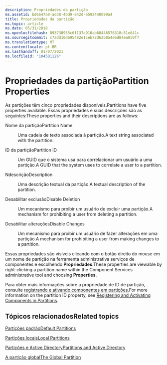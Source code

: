 ```yaml
---
description: Propriedades da partição
ms.assetid: bd6647a8-ad38-4bd9-842d-6592440099a4
title: Propriedades da partição
ms.topic: article
ms.date: 05/31/2018
ms.openlocfilehash: 893738955c6f137a910ab68446576318c51e641c
ms.sourcegitcommit: c7add10d695482e1ceb72d62b8a4ebd84ea050f7
ms.translationtype: MT
ms.contentlocale: pt-BR
ms.lasthandoff: 01/07/2021
ms.locfileid: "104501126"
---
```

# <a name="partition-properties"></a><span data-ttu-id="b6b0b-103">Propriedades da partição</span><span class="sxs-lookup"><span data-stu-id="b6b0b-103">Partition Properties</span></span>

<span data-ttu-id="b6b0b-104">As partições têm cinco propriedades disponíveis.</span><span class="sxs-lookup"><span data-stu-id="b6b0b-104">Partitions have five properties available.</span></span> <span data-ttu-id="b6b0b-105">Essas propriedades e suas descrições são as seguintes:</span><span class="sxs-lookup"><span data-stu-id="b6b0b-105">These properties and their descriptions are as follows:</span></span>

<dl> <dt>

<span data-ttu-id="b6b0b-106"><span id="Partition_Name"></span><span id="partition_name"></span><span id="PARTITION_NAME"></span>Nome da partição</span><span class="sxs-lookup"><span data-stu-id="b6b0b-106"><span id="Partition_Name"></span><span id="partition_name"></span><span id="PARTITION_NAME"></span>Partition Name</span></span>
</dt> <dd>

<span data-ttu-id="b6b0b-107">Uma cadeia de texto associada à partição.</span><span class="sxs-lookup"><span data-stu-id="b6b0b-107">A text string associated with the partition.</span></span>

</dd> <dt>

<span data-ttu-id="b6b0b-108"><span id="Partition_ID"></span><span id="partition_id"></span><span id="PARTITION_ID"></span>ID da partição</span><span class="sxs-lookup"><span data-stu-id="b6b0b-108"><span id="Partition_ID"></span><span id="partition_id"></span><span id="PARTITION_ID"></span>Partition ID</span></span>
</dt> <dd>

<span data-ttu-id="b6b0b-109">Um GUID que o sistema usa para correlacionar um usuário a uma partição.</span><span class="sxs-lookup"><span data-stu-id="b6b0b-109">A GUID that the system uses to correlate a user to a partition.</span></span>

</dd> <dt>

<span data-ttu-id="b6b0b-110"><span id="Description"></span><span id="description"></span><span id="DESCRIPTION"></span>Ndescrição</span><span class="sxs-lookup"><span data-stu-id="b6b0b-110"><span id="Description"></span><span id="description"></span><span id="DESCRIPTION"></span>Description</span></span>
</dt> <dd>

<span data-ttu-id="b6b0b-111">Uma descrição textual da partição.</span><span class="sxs-lookup"><span data-stu-id="b6b0b-111">A textual description of the partition.</span></span>

</dd> <dt>

<span data-ttu-id="b6b0b-112"><span id="Disable_Deletion"></span><span id="disable_deletion"></span><span id="DISABLE_DELETION"></span>Desabilitar exclusão</span><span class="sxs-lookup"><span data-stu-id="b6b0b-112"><span id="Disable_Deletion"></span><span id="disable_deletion"></span><span id="DISABLE_DELETION"></span>Disable Deletion</span></span>
</dt> <dd>

<span data-ttu-id="b6b0b-113">Um mecanismo para proibir um usuário de excluir uma partição.</span><span class="sxs-lookup"><span data-stu-id="b6b0b-113">A mechanism for prohibiting a user from deleting a partition.</span></span>

</dd> <dt>

<span data-ttu-id="b6b0b-114"><span id="Disable_Changes"></span><span id="disable_changes"></span><span id="DISABLE_CHANGES"></span>Desabilitar alterações</span><span class="sxs-lookup"><span data-stu-id="b6b0b-114"><span id="Disable_Changes"></span><span id="disable_changes"></span><span id="DISABLE_CHANGES"></span>Disable Changes</span></span>
</dt> <dd>

<span data-ttu-id="b6b0b-115">Um mecanismo para proibir um usuário de fazer alterações em uma partição.</span><span class="sxs-lookup"><span data-stu-id="b6b0b-115">A mechanism for prohibiting a user from making changes to a partition.</span></span>

</dd> </dl>

<span data-ttu-id="b6b0b-116">Essas propriedades são visíveis clicando com o botão direito do mouse em um nome de partição na ferramenta administrativa serviços de componentes e escolhendo **Propriedades**.</span><span class="sxs-lookup"><span data-stu-id="b6b0b-116">These properties are viewable by right-clicking a partition name within the Component Services administrative tool and choosing **Properties**.</span></span>

<span data-ttu-id="b6b0b-117">Para obter mais informações sobre a propriedade de ID de partição, consulte [registrando e ativando componentes em partições](registering-and-activating-components-in-partitions.md).</span><span class="sxs-lookup"><span data-stu-id="b6b0b-117">For more information on the partition ID property, see [Registering and Activating Components in Partitions](registering-and-activating-components-in-partitions.md).</span></span>

## <a name="related-topics"></a><span data-ttu-id="b6b0b-118">Tópicos relacionados</span><span class="sxs-lookup"><span data-stu-id="b6b0b-118">Related topics</span></span>

<dl> <dt>

[<span data-ttu-id="b6b0b-119">Partições padrão</span><span class="sxs-lookup"><span data-stu-id="b6b0b-119">Default Partitions</span></span>](default-partitions.md)
</dt> <dt>

[<span data-ttu-id="b6b0b-120">Partições locais</span><span class="sxs-lookup"><span data-stu-id="b6b0b-120">Local Partitions</span></span>](local-partitions.md)
</dt> <dt>

[<span data-ttu-id="b6b0b-121">Partições e Active Directory</span><span class="sxs-lookup"><span data-stu-id="b6b0b-121">Partitions and Active Directory</span></span>](partitions-and-active-directory.md)
</dt> <dt>

[<span data-ttu-id="b6b0b-122">A partição global</span><span class="sxs-lookup"><span data-stu-id="b6b0b-122">The Global Partition</span></span>](the-global-partition.md)
</dt> </dl>

 

 



